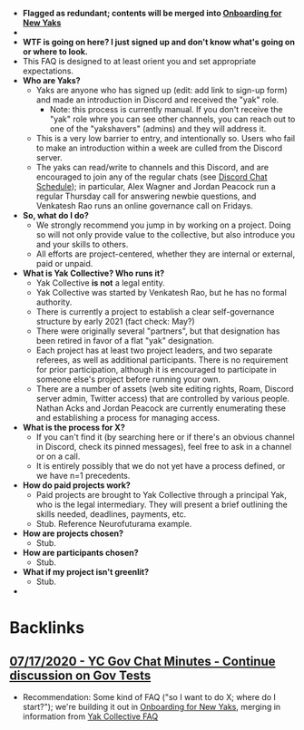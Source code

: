 - **Flagged as redundant; contents will be merged into [Onboarding for New Yaks](<Onboarding for New Yaks.md>)**
- 
- **WTF is going on here? I just signed up and don't know what's going on or where to look.**
- This FAQ is designed to at least orient you and set appropriate expectations.
- **Who are Yaks?**
    - Yaks are anyone who has signed up (edit: add link to sign-up form) and made an introduction in Discord and received the "yak" role.
        - Note: this process is currently manual. If you don't receive the "yak" role whre you can see other channels, you can reach out to one of the "yakshavers" (admins) and they will address it.
    - This is a very low barrier to entry, and intentionally so. Users who fail to make an introduction within a week are culled from the Discord server.
    - The yaks can read/write to channels and this Discord, and are encouraged to join any of the regular chats (see [Discord Chat Schedule](<Discord Chat Schedule.md>)); in particular, Alex Wagner and Jordan Peacock run a regular Thursday call for answering newbie questions, and Venkatesh Rao runs an online governance call on Fridays.
- **So, what do I do?**
    - We strongly recommend you jump in by working on a project. Doing so will not only provide value to the collective, but also introduce you and your skills to others.
    - All efforts are project-centered, whether they are internal or external, paid or unpaid.
- **What is Yak Collective? Who runs it?**
    - Yak Collective **is not** a legal entity.
    - Yak Collective was started by Venkatesh Rao, but he has no formal authority.
    - There is currently a project to establish a clear self-governance structure by early 2021 (fact check: May?)
    - There were originally several "partners", but that designation has been retired in favor of a flat "yak" designation.
    - Each project has at least two project leaders, and two separate referees, as well as additional participants. There is no requirement for prior participation, although it is encouraged to participate in someone else's project before running your own.
    - There are a number of assets (web site editing rights, Roam, Discord server admin, Twitter access) that are controlled by various people. Nathan Acks and Jordan Peacock are currently enumerating these and establishing a process for managing access.
- **What is the process for X?**
    - If you can't find it (by searching here or if there's an obvious channel in Discord, check its pinned messages), feel free to ask in a channel or on a call.
    - It is entirely possibly that we do not yet have a process defined, or we have n=1 precedents.
- **How do paid projects work?**
    - Paid projects are brought to Yak Collective through a principal Yak, who is the legal intermediary. They will present a brief outlining the skills needed, deadlines, payments, etc.
    - Stub. Reference Neurofuturama example.
- **How are projects chosen?**
    - Stub.
- **How are participants chosen?**
    - Stub.
- **What if my project isn't greenlit?**
    - Stub.
- 

# Backlinks
## [07/17/2020 - YC Gov Chat Minutes - Continue discussion on Gov Tests ](<07/17/2020 - YC Gov Chat Minutes - Continue discussion on Gov Tests .md>)
- Recommendation: Some kind of FAQ ("so I want to do X; where do I start?"); we're building it out in [Onboarding for New Yaks](<Onboarding for New Yaks.md>), merging in information from [Yak Collective FAQ](<Yak Collective FAQ.md>)

